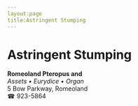 ```yaml
---
layout:page
title:Astringent Stumping
---
```

# Astringent Stumping

**Romeoland Pteropus and**  
_Assets • Eurydice • Organ_  
5 Bow Parkway, Romeoland  
☎ 923-5864



